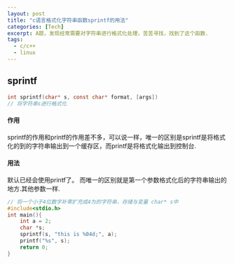 ```yaml
---
layout: post
title: "c语言格式化字符串函数sprintf的用法"
categories: [Tech]
excerpt: A题，发现经常需要对字符串进行格式化处理，苦苦寻找，找到了这个函数.
tags:
  - c/c++
  - linux
---
```


## sprintf
```c
int sprintf(char* s, const char* format, [args])
// 将字符串s进行格式化
```

#### 作用

sprintf的作用和printf的作用差不多，可以说一样，唯一的区别是sprintf是将格式化的到的字符串输出到一个缓存区，而printf是将格式化输出到控制台.

#### 用法

默认已经会使用printf了。
而唯一的区别就是第一个参数格式化后的字符串输出的地方.其他参数一样.

```c
// 将一个小于4位数字补零扩充成4为的字符串，存储与变量 char* s中
#include<stdio.h>
int main(){
    int a = 2;
    char *s;
    sprintf(s, "this is %04d;", a);
    printf("%s", s);
    return 0;
}

```
